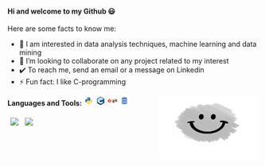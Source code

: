 #### Hi and welcome to my Github :smiley:

Here are some facts to know me:

- 🌱 I am interested in data analysis techniques, machine learning and data mining
- :dart: I’m looking to collaborate on any project related to my interest
- :heavy_check_mark: To reach me, send an email or a message on Linkedin 
- ⚡ Fun fact: I like C-programming

<!--
-->
<img align="right" alt="GIF" src="https://github.com/naeimrf/naeimrf/blob/main/b.gif" width="200" height="128" />


**Languages and Tools:**
<code><img height="20" src="https://raw.githubusercontent.com/github/explore/80688e429a7d4ef2fca1e82350fe8e3517d3494d/topics/python/python.png"></code>
<code><img height="20" src="https://raw.githubusercontent.com/github/explore/80688e429a7d4ef2fca1e82350fe8e3517d3494d/topics/c/c.png"></code>
<code><img height="20" src="https://raw.githubusercontent.com/github/explore/80688e429a7d4ef2fca1e82350fe8e3517d3494d/topics/git/git.png"></code>
<code><img height="20" src="https://raw.githubusercontent.com/github/explore/80688e429a7d4ef2fca1e82350fe8e3517d3494d/topics/sql/sql.png"></code>

</a>
<a href="https://github.com/naeimrf">
  <img align="left" style="margin:0.4rem" src="https://github-readme-stats.vercel.app/api?username=naeimrf&show_icons=true&line_height=25&hide_border=true&hide=stars"/>

<a href="https://github.com/naeimrf">
  <img align="left" style="margin:0.4rem" src="https://github-readme-stats.vercel.app/api/top-langs/?username=naeimrf&hide_border=true&hide=stars"/>

</a>


